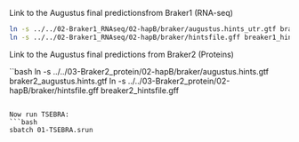 Link to the Augustus final predictionsfrom Braker1 (RNA-seq)

```bash
ln -s ../../02-Braker1_RNAseq/02-hapB/braker/augustus.hints_utr.gtf braker1_augustus.hints_utr.gtf
ln -s ../../02-Braker1_RNAseq/02-hapB/braker/hintsfile.gff breaker1_hintsfile.gff
```

Link to the Augustus final predictions from Braker2 (Proteins)

``bash
ln -s ../../03-Braker2_protein/02-hapB/braker/augustus.hints.gtf braker2_augustus.hints.gtf
ln -s ../../03-Braker2_protein/02-hapB/braker/hintsfile.gff breaker2_hintsfile.gff
```

Now run TSEBRA:
```bash
sbatch 01-TSEBRA.srun
```
